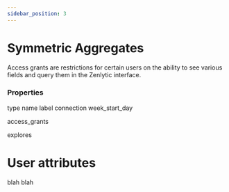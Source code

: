 ```yaml
---
sidebar_position: 3
---
```


# Symmetric Aggregates

Access grants are restrictions for certain users on the ability to see various fields and query them in the Zenlytic interface.



### Properties

type
name
label
connection
week_start_day

access_grants

explores


# User attributes

blah blah
